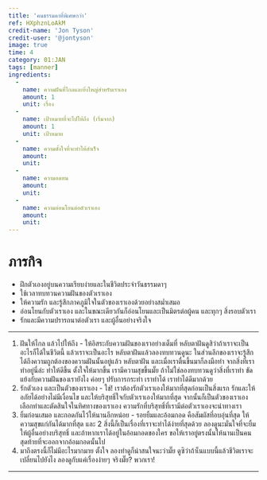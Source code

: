 ```yaml
---
title: 'คนธรรมดาที่พิเศษกว่า'
ref: HXphznLoAkM
credit-name: 'Jon Tyson'
credit-user: '@jontyson'
image: true
time: 4
category: 01:JAN
tags: [manner]
ingredients:
  -
    name: ความฝันที่ไกลและยิ่งใหญ่สำหรับเราเอง
    amount: 1
    unit: เรื่อง
  -
    name: เป้าหมายที่จะไปให้ถึง (เริ่มจาก)
    amount: 1
    unit: เป้าหมาย
  -
    name: ความตั้งใจที่จะทำให้สำเร็จ
    amount:
    unit:
  -
    name: ความอดทน
    amount:
    unit:
  -
    name: ความอ่อนโยนต่อตัวเราเอง
    amount:
    unit:
---
```


# ภารกิจ
 - ฝึกตัวเองอยู่บนความเรียบง่ายและในชีวิตประจำวันธรรมดาๆ
 - ใช้เวลาทบทวนความฝันของตัวเราเอง
 - ให้ความรัก และรู้สึกภาคภูมิใจในตัวของเราเองด้วยอย่างสม่ำเสมอ
 - อ่อนโยนกับตัวเราเอง และในขณะเดียวกันก็อ่อนโยนและเป็นมิตรต่อผู้คน และทุกๆ สิ่งรอบตัวเรา
 - รักและมีความปรารถนาต่อตัวเรา และผู้อื่นอย่างจริงใจ

---
1. ฝันให้ไกล แล้วไปให้ถึง - ให้อิสระกับความฝันของเราอย่างเต็มที่ หลับตาฝันดูสิว่าถ้าเราจะเป็นอะไรก็ได้ในชีวิตนี้ แล้วเราจะเป็นอะไร หลับตาฝันแล้วลองทบทวนดูนะ ในส่วนลึกของเราจะรู้สึกได้ถึงความถูกต้องของความฝันนั้นอยู่แล้ว หลับตาฝัน และเมื่อเราตื่นขึ้นมาก็ลงมือทำ จากสิ่งที่เราทำอยู่นี่ล่ะ ทำให้ดีขึ้น ตั้งใจให้มากขึ้น เรามีความสุขขึ้นมั๊ย ถ้าไม่ใช่ลองทบทวนดูว่าสิ่งที่เราทำ ขัดแย้งกับความฝันของเรายังไง ค่อยๆ ปรับการกระทำ เราทำได้ เราทำได้ดีมากด้วย
2. รักตัวเอง และเป็นตัวของเราเอง - ใช่! เราต้องรักตัวเราเองให้มากที่สุดก่อนเป็นสิ่งแรก รักและให้อภัยได้อย่างไม่มีเงื่อนไข และให้บริสุทธิ์ใจกับตัวเราเองให้มากที่สุด จากนั้นก็เป็นตัวของเราเอง เลือกทำและตัดสินใจในทิศทางของเราเอง ความรักที่บริสุทธิ์ที่เรามีต่อตัวเราเองจะนำทางเรา
3. ยิ้มก่อนเสมอ และกอดกันไว้ให้นานอีกหน่อย - รอยยิ้มและอ้อมกอด คือสัมผัสที่อบอุ่นที่สุด ให้ความสุขแก่กันได้มากที่สุด และ 2 สิ่งนี้ก็เป็นเรื่องที่เราจะทำได้ง่ายที่สุดด้วย ลองดูนะมั่นใจที่จะยิ้มให้ผู้อื่นอย่างบริสุทธิ์ และถ้าหากเราได้อยู่ในอ้อมกอดของใคร ขอให้เราอยู่ตรงนั้นให้นานเป็นคนสุดท้ายที่จะออกจากอ้อมกอดนั้นไป
4. มาถึงตรงนี้ก็ไม่มีอะไรมากมาย ตั้งใจ ลองทำดูก็น่าสนใจนะว่ามั๊ย ดูซิว่าถ้าเ็นแบบนี้แล้วชีวิตเราจะเปลี่ยนไปยังไง ลองดูกับแค่เรื่องง่ายๆ จริงมั๊ย? พวกเรา!

---
